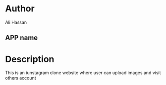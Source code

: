# Author 
Ali Hassan

## APP name

# Description 
This is an iunstagram clone website where user can upload images and visit others account

